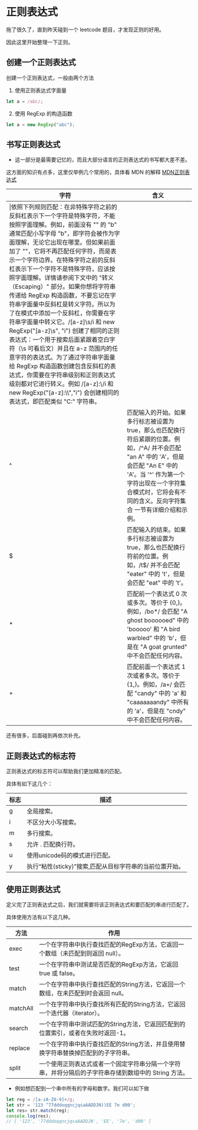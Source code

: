 # 正则表达式

拖了很久了，直到昨天碰到一个 leetcode 题目，才发现正则的好用。           

因此这里开始整理一下正则。        

## 创建一个正则表达式

创建一个正则表达式，一般由两个方法      

1. 使用正则表达式字面量          

```js
let a = /abc/;
```          

2. 使用 RegExp 的构造函数       


```js
let a = new RegExp("abc");
```       

## 书写正则表达式

- 这一部分是最需要记忆的，而且大部分语言的正则表达式的书写都大差不差。          

这方面的知识有点多，这里仅举例几个常用的，具体看 MDN 的解释 [MDN正则表达式](https://developer.mozilla.org/zh-CN/docs/Web/JavaScript/Guide/Regular_Expressions)       

|字符|含义|
|---|---|
|\\|依照下列规则匹配：在非特殊字符之前的反斜杠表示下一个字符是特殊字符，不能按照字面理解。例如，前面没有 "\" 的 "b" 通常匹配小写字母 "b"，即字符会被作为字面理解，无论它出现在哪里。但如果前面加了 "\"，它将不再匹配任何字符，而是表示一个字符边界。在特殊字符之前的反斜杠表示下一个字符不是特殊字符，应该按照字面理解。详情请参阅下文中的 "转义（Escaping）" 部分。如果你想将字符串传递给 RegExp 构造函数，不要忘记在字符串字面量中反斜杠是转义字符。所以为了在模式中添加一个反斜杠，你需要在字符串字面量中转义它。/[a-z]\s/i 和 new RegExp("[a-z]\\s", "i") 创建了相同的正则表达式：一个用于搜索后面紧跟着空白字符（\s 可看后文）并且在 a-z 范围内的任意字符的表达式。为了通过字符串字面量给 RegExp 构造函数创建包含反斜杠的表达式，你需要在字符串级别和正则表达式级别都对它进行转义。例如 /[a-z]:\\/i 和 new RegExp("[a-z]:\\\\","i") 会创建相同的表达式，即匹配类似 "C:\" 字符串。|
|^|匹配输入的开始。如果多行标志被设置为 true，那么也匹配换行符后紧跟的位置。例如，/^A/ 并不会匹配 "an A" 中的 'A'，但是会匹配 "An E" 中的 'A'。当 '^' 作为第一个字符出现在一个字符集合模式时，它将会有不同的含义。反向字符集合 一节有详细介绍和示例。|
|$|	匹配输入的结束。如果多行标志被设置为 true，那么也匹配换行符前的位置。例如，/t$/ 并不会匹配 "eater" 中的 't'，但是会匹配 "eat" 中的 't'。|
|*|	匹配前一个表达式 0 次或多次。等价于 {0,}。例如，/bo*/ 会匹配 "A ghost boooooed" 中的 'booooo' 和 "A bird warbled" 中的 'b'，但是在 "A goat grunted" 中不会匹配任何内容。|
|+|	匹配前面一个表达式 1 次或者多次。等价于 {1,}。例如，/a+/ 会匹配 "candy" 中的 'a' 和 "caaaaaaandy" 中所有的 'a'，但是在 "cndy" 中不会匹配任何内容。|        


还有很多，后面碰到再依次补充。       

## 正则表达式的标志符

正则表达式的标志符可以帮助我们更加精准的匹配。         

具体有如下这几个：       

|标志|	描述|
|----|----|
|g|	全局搜索。|
|i|	不区分大小写搜索。|
|m|	多行搜索。|
|s|	允许 . 匹配换行符。|
|u|	使用unicode码的模式进行匹配。|
|y|	执行“粘性(sticky)”搜索,匹配从目标字符串的当前位置开始。|

## 使用正则表达式

定义完了正则表达式之后，我们就需要将该正则表达式和要匹配的串进行匹配了。         

具体使用方法有以下这几种。        

|方法|作用|
|----|----|
|exec|	一个在字符串中执行查找匹配的RegExp方法，它返回一个数组（未匹配到则返回 null）。|
|test|	一个在字符串中测试是否匹配的RegExp方法，它返回 true 或 false。|
|match|	一个在字符串中执行查找匹配的String方法，它返回一个数组，在未匹配到时会返回 null。|
|matchAll|	一个在字符串中执行查找所有匹配的String方法，它返回一个迭代器（iterator）。|
|search|	一个在字符串中测试匹配的String方法，它返回匹配到的位置索引，或者在失败时返回-1。|
|replace|	一个在字符串中执行查找匹配的String方法，并且使用替换字符串替换掉匹配到的子字符串。|
|split|	一个使用正则表达式或者一个固定字符串分隔一个字符串，并将分隔后的子字符串存储到数组中的 String 方法。|

- 例如想匹配到一个串中所有的字母和数字。我们可以如下做       

```js
let reg = /[a-zA-Z0-9]+/g;
let str = '123 ^77dddoqqncjqsaAADDJN))EE 7e d00';
let res= str.match(reg);
console.log(res);
// [ '123', '77dddoqqncjqsaAADDJN', 'EE', '7e', 'd00' ]
```

